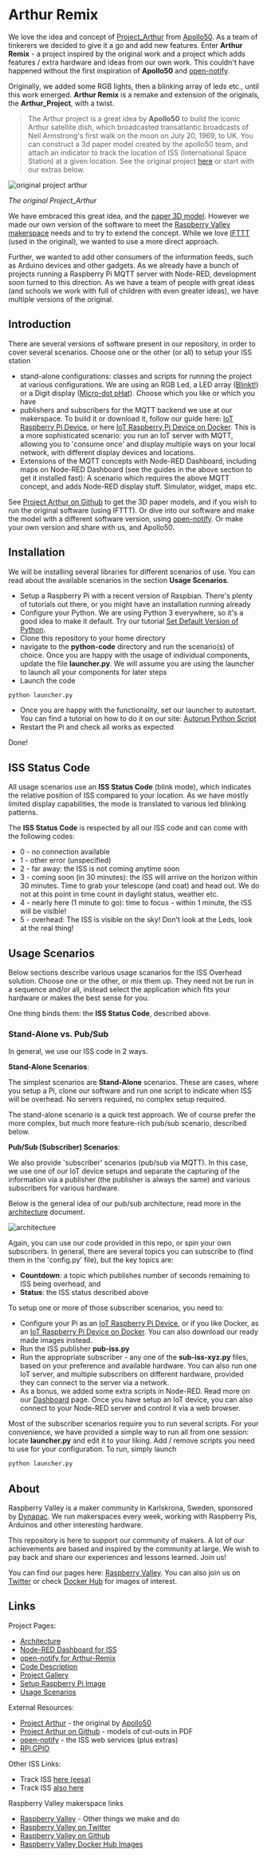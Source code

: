 # Arthur Remix

We love the idea and concept of [Project_Arthur](https://apollo50.co.uk/project-arthur/) from [Apollo50](https://apollo50.co.uk). As a team of tinkerers we decided to give it a go and add new features. Enter **Arthur Remix** - a project inspired by the original work and a project which adds features / extra hardware and ideas from our own work. This couldn't have happened without the first inspiration of **Apollo50** and [open-notify](http://open-notify.org).

Originally, we added some RGB lights, then a blinking array of leds etc., until this work emerged. **Arthur Remix** is a remake and extension of the originals, the **Arthur_Project**, with a twist.

> The Arthur project is a great idea by **Apollo50** to build the iconic Arthur satellite dish, which broadcasted transatlantic broadcasts of Neil Armstrong's first walk on the moon on July 20, 1969, to UK. You can construct a 3d paper model created by the apollo50 team, and attach an indicator to track the location of ISS (International Space Station) at a given location. See the original project [here](https://apollo50.co.uk/project-arthur/) or start with our extras below.

![original project arthur](img/project-arthur.jpg)

*The original Project_Arthur*

We have embraced this great idea, and the [paper 3D model](https://github.com/Apollo50/ISS_Arthur). However we made our own version of the software to meet the [Raspberry Valley makerspace](http://raspberry-valley.azurewebsites.net) needs and to try to extend the concept. While we love [IFTTT](https://ifttt.com) (used in the original), we wanted to use a more direct approach.

Further, we wanted to add other consumers of the information feeds, such as Arduino devices and other gadgets. As we already have a bunch of projects running a Raspberry Pi MQTT server with Node-RED, development soon turned to this direction. As we have a team of people with great ideas (and schools we work with full of children with even greater ideas), we have multiple versions of the original.

## Introduction

There are several versions of software present in our repository, in order to cover several scenarios. Choose one or the other (or all) to setup your ISS station

* stand-alone configurations: classes and scripts for running the project at various configurations. We are using an RGB Led, a LED array ([Blinkt!](http://raspberry-valley.azurewebsites.net/Blinkt/)) or a Digit display ([Micro-dot pHat](https://shop.pimoroni.com/products/microdot-phat)). Choose which you like or which you have
* publishers and subscribers for the MQTT backend we use at our makerspace. To build it or download it, follow our guide here: [IoT Raspberry Pi Device](https://raspberry-valley.azurewebsites.net/IoT-Raspberry-Pi-Device/), or here [IoT Raspberry Pi Device on Docker](https://raspberry-valley.azurewebsites.net/IoT-Raspberry-Pi-Device-on-Docker/). This is a more sophisticated scenario: you run an IoT server with MQTT, allowing you to 'consume once' and display multiple ways on your local network, with different display devices and locations.
* Extensions of the MQTT concepts with Node-RED Dashboard, including maps on Node-RED Dashboard (see the guides in the above section to get it installed fast): A scenario which requires the above MQTT concept, and adds Node-RED display stuff. Simulator, widget, maps etc.

See [Project Arthur on Github](https://github.com/Apollo50/ISS_Arthur) to get the 3D paper models, and if you wish to run the original software (using IFTTT). Or dive into our software and make the model with a different software version, using [open-notify](http://open-notify.org). Or make your own version and share with us, and Apollo50.

## Installation

We will be installing several libraries for different scenarios of use. You can read about the available scenarios in the section **Usage Scenarios**.

* Setup a Raspberry Pi with a recent version of Raspbian. There's plenty of tutorials out there, or you might have an installation running already
* Configure your Python. We are using Python 3 everywhere, so it's a good idea to make it default. Try our tutorial [Set Default Version of Python](https://raspberry-valley.azurewebsites.net/Python-Default-Version/).
* Clone this repository to your home directory
* navigate to the **python-code** directory and run the scenario(s) of choice. Once you are happy with the usage of individual components, update the file **launcher.py**. We will assume you are using the launcher to launch all your components for later steps
* Launch the code

```bash
python launcher.py
```

* Once you are happy with the functionality, set our launcher to autostart. You can find a tutorial on how to do it on our site: [Autorun Python Script](https://raspberry-valley.azurewebsites.net/Autorun-Python-Script/)
* Restart the Pi and check all works as expected

Done!

## ISS Status Code

All usage scenarios use an **ISS Status Code** (blink mode), which indicates the relative position of ISS compared to your location. As we have mostly limited display capabilities, the mode is translated to various led blinking patterns. 

The **ISS Status Code** is respected by all our ISS code and can come with the following codes:

* 0 - no connection available
* 1 - other error (unspecified)
* 2 - far away: the ISS is not coming anytime soon
* 3 - coming soon (in 30 minutes): the ISS will arrive on the horizon within 30 minutes. Time to grab your telescope (and coat) and head out. We do not at this point in time count in daylight status, weather etc.
* 4 - nearly here (1 minute to go): time to focus - within 1 minute, the ISS will be visible!
* 5 - overhead: The ISS is visible on the sky! Don't look at the Leds, look at the real thing!

## Usage Scenarios

Below sections describe various usage scanarios for the ISS Overhead solution. Choose one or the other, or mix them up. They need not be run in a sequence and/or all, instead select the application which fits your hardware or makes the best sense for you.

One thing binds them: the **ISS Status Code**, described above.

### Stand-Alone vs. Pub/Sub

In general, we use our ISS code in 2 ways.

**Stand-Alone Scenarios**:

The simplest scenarios are **Stand-Alone** scenarios. These are cases, where you setup a Pi, clone our software and run one script to indicate when ISS will be overhead. No servers required, no complex setup required.

The stand-alone scenario is a quick test approach. We of course prefer the more complex, but much more feature-rich pub/sub scenario, described below.

**Pub/Sub (Subscriber) Scenarios**:

We also provide 'subscriber' scenarios (pub/sub via MQTT). In this case, we use one of our IoT device setups and separate the capturing of the information via a publisher (the publisher is always the same) and various subscribers for various hardware. 

Below is the general idea of our pub/sub architecture, read more in the [architecture](architecture.md) document.

![architecture](img/architecture.jpg)

Again, you can use our code provided in this repo, or spin your own subscribers. In general, there are several topics you can subscribe to (find them in the 'config.py' file), but the key topics are:

* **Countdown**: a topic which publishes number of seconds remaining to ISS being overhead, and
* **Status**: the ISS status described above

To setup one or more of those subscriber scenarios, you need to:

* Configure your Pi as an [IoT Raspberry Pi Device](https://raspberry-valley.azurewebsites.net/IoT-Raspberry-Pi-Device/), or if you like Docker, as an [IoT Raspberry Pi Device on Docker](https://raspberry-valley.azurewebsites.net/IoT-Raspberry-Pi-Device-on-Docker/). You can also download our ready made images instead.
* Run the ISS publisher **pub-iss.py**
* Run the appropriate subscriber - any one of the **sub-iss-xyz.py** files, based on your preference and available hardware. You can also run one IoT server, and multiple subscribers on different hardware, provided they can connect to the server via a network.
* As a bonus, we added some extra scripts in Node-RED. Read more on our [Dashboard](dashboard.md) page. Once you have setup an IoT device, you can also connect to your Node-RED server and control it via a web browser.

Most of the subscriber scenarios require you to run several scripts. For your convenience, we have provided a simple way to run all from one session: locate **launcher.py** and edit it to your liking. Add / remove scripts you need to use for your configuration. To run, simply launch

```bash
python launcher.py
```

## About

Raspberry Valley is a maker community in Karlskrona, Sweden, sponsored by [Dynapac](https://dynapac.com/en). We run makerspaces every week, working with Raspberry Pis, Arduinos and other interesting hardware.

This repository is here to support our community of makers. A lot of our achievements are based and inspired by the community at large. We wish to pay back and share our experiences and lessons learned. Join us!

You can find our pages here: [Raspberry Valley](https://raspberry-valley.azurewebsites.net). You can also join us on [Twitter](https://twitter.com/RaspberryValley) or check [Docker Hub](https://hub.docker.com/r/raspberryvalley/) for images of interest.

## Links

Project Pages:

* [Architecture](architecture.md)
* [Node-RED Dashboard for ISS](dashboard.md)
* [open-notify for Arthur-Remix](opennotify.md)
* [Code Description](codedescription.md)
* [Project Gallery](gallery.md)
* [Setup Raspberry Pi Image](imagesetup.md)
* [Usage Scenarios](usage-scenarios.md)

External Resources:

* [Project Arthur](https://apollo50.co.uk/project-arthur/) - the original by [Apollo50](https://apollo50.co.uk)
* [Project Arthur on Github](https://github.com/Apollo50/ISS_Arthur) - models of cut-outs in PDF
* [open-notify](http://open-notify.org) - the ISS web services (plus extras)
* [RPi.GPIO](https://pypi.org/project/RPi.GPIO/)

Other ISS Links:

* Track ISS [here (eesa)](https://spotthestation.nasa.gov/tracking_map.cfm)
* Track ISS [also here](https://www.n2yo.com/?s=28654)

Raspberry Valley makerspace links

* [Raspberry Valley](https://raspberry-valley.azurewebsites.net) - Other things we make and do
* [Raspberry Valley on Twitter](https://twitter.com/RaspberryValley)
* [Raspberry Valley on Github](https://github.com/raspberryvalley)
* [Raspberry Valley Docker Hub Images](hub.docker.com/r/raspberryvalley/)

